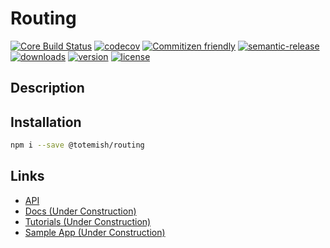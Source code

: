 # Routing

[![Core Build Status](https://travis-ci.org/totemish/routing.svg?branch=master)](https://travis-ci.org/totemish/routing)
[![codecov](https://img.shields.io/codecov/c/github/totemish/routing.svg)](https://codecov.io/gh/totemish/routing)
[![Commitizen friendly](https://img.shields.io/badge/commitizen-friendly-brightgreen.svg)](http://commitizen.github.io/cz-routing/)
[![semantic-release](https://img.shields.io/badge/%20%20%F0%9F%93%A6%F0%9F%9A%80-semantic--release-e10079.svg)](https://github.com/semantic-release/semantic-release)
[![downloads](https://img.shields.io/npm/dt/@totemish/routing.svg)](https://www.npmjs.com/package/@totemish/routing)
[![version](https://img.shields.io/npm/v/@totemish/routing.svg)](https://www.npmjs.com/package/@totemish/routing)
[![license](https://img.shields.io/github/license/mashape/apistatus.svg)]()

## Description



## Installation

```bash
npm i --save @totemish/routing
```

## Links

* [API](https://totemish.github.io/framework)
* [Docs (Under Construction)](https://totemish.com/docs)
* [Tutorials (Under Construction)](https://totemish.com/tutorials)
* [Sample App (Under Construction)](https://github.com/totemish/sample-app)